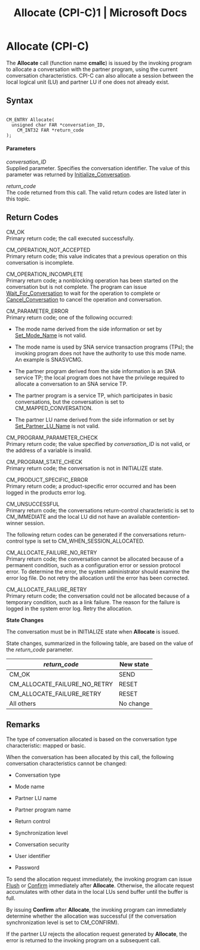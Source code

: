 ﻿---
title: "Allocate (CPI-C)1 | Microsoft Docs"
ms.custom: ""
ms.date: "11/30/2017"
ms.prod: "host-integration-server"
ms.reviewer: ""
ms.suite: ""
ms.tgt_pltfrm: ""
ms.topic: "article"
ms.assetid: f7d80572-fea3-4c69-9f89-f1aa26008b9d
caps.latest.revision: 3
---
# Allocate (CPI-C)
The **Allocate** call (function name **cmallc**) is issued by the invoking program to allocate a conversation with the partner program, using the current conversation characteristics. CPI-C can also allocate a session between the local logical unit (LU) and partner LU if one does not already exist.  
  
## Syntax  
  
```  
  
CM_ENTRY Allocate(   
  unsigned char FAR *conversation_ID,    
    CM_INT32 FAR *return_code              
);  
```  
  
#### Parameters  
 *conversation_ID*  
 Supplied parameter. Specifies the conversation identifier. The value of this parameter was returned by [Initialize_Conversation](../core/initialize-conversation-cpi-c-2.md).  
  
 *return_code*  
 The code returned from this call. The valid return codes are listed later in this topic.  
  
## Return Codes  
 CM_OK  
 Primary return code; the call executed successfully.  
  
 CM_OPERATION_NOT_ACCEPTED  
 Primary return code; this value indicates that a previous operation on this conversation is incomplete.  
  
 CM_OPERATION_INCOMPLETE  
 Primary return code; a nonblocking operation has been started on the conversation but is not complete. The program can issue [Wait_For_Conversation](../core/wait-for-conversation-cpi-c-2.md) to wait for the operation to complete or [Cancel_Conversation](../core/cancel-conversation-cpi-c-1.md) to cancel the operation and conversation.  
  
 CM_PARAMETER_ERROR  
 Primary return code; one of the following occurred:  
  
-   The mode name derived from the side information or set by [Set_Mode_Name](../core/set-mode-name-cpi-c-1.md) is not valid.  
  
-   The mode name is used by SNA service transaction programs (TPs); the invoking program does not have the authority to use this mode name. An example is SNASVCMG.  
  
-   The partner program derived from the side information is an SNA service TP; the local program does not have the privilege required to allocate a conversation to an SNA service TP.  
  
-   The partner program is a service TP, which participates in basic conversations, but the conversation is set to CM_MAPPED_CONVERSATION.  
  
-   The partner LU name derived from the side information or set by [Set_Partner_LU_Name](../core/set-partner-lu-name-cpi-c-1.md) is not valid.  
  
 CM_PROGRAM_PARAMETER_CHECK  
 Primary return code; the value specified by *conversation_ID* is not valid, or the address of a variable is invalid.  
  
 CM_PROGRAM_STATE_CHECK  
 Primary return code; the conversation is not in INITIALIZE state.  
  
 CM_PRODUCT_SPECIFIC_ERROR  
 Primary return code; a product-specific error occurred and has been logged in the products error log.  
  
 CM_UNSUCCESSFUL  
 Primary return code; the conversations return-control characteristic is set to CM_IMMEDIATE and the local LU did not have an available contention-winner session.  
  
 The following return codes can be generated if the conversations return-control type is set to CM_WHEN_SESSION_ALLOCATED.  
  
 CM_ALLOCATE_FAILURE_NO_RETRY  
 Primary return code; the conversation cannot be allocated because of a permanent condition, such as a configuration error or session protocol error. To determine the error, the system administrator should examine the error log file. Do not retry the allocation until the error has been corrected.  
  
 CM_ALLOCATE_FAILURE_RETRY  
 Primary return code; the conversation could not be allocated because of a temporary condition, such as a link failure. The reason for the failure is logged in the system error log. Retry the allocation.  
  
 **State Changes**  
  
 The conversation must be in INITIALIZE state when **Allocate** is issued.  
  
 State changes, summarized in the following table, are based on the value of the *return_code* parameter.  
  
|*return_code*|New state|  
|--------------------|---------------|  
|CM_OK|SEND|  
|CM_ALLOCATE_FAILURE_NO_RETRY|RESET|  
|CM_ALLOCATE_FAILURE_RETRY|RESET|  
|All others|No change|  
  
## Remarks  
 The type of conversation allocated is based on the conversation type characteristic: mapped or basic.  
  
 When the conversation has been allocated by this call, the following conversation characteristics cannot be changed:  
  
-   Conversation type  
  
-   Mode name  
  
-   Partner LU name  
  
-   Partner program name  
  
-   Return control  
  
-   Synchronization level  
  
-   Conversation security  
  
-   User identifier  
  
-   Password  
  
 To send the allocation request immediately, the invoking program can issue [Flush](../core/flush-cpi-c-1.md) or [Confirm](../core/confirm-cpi-c-1.md) immediately after **Allocate**. Otherwise, the allocate request accumulates with other data in the local LUs send buffer until the buffer is full.  
  
 By issuing **Confirm** after **Allocate**, the invoking program can immediately determine whether the allocation was successful (if the conversation synchronization level is set to CM_CONFIRM).  
  
 If the partner LU rejects the allocation request generated by **Allocate**, the error is returned to the invoking program on a subsequent call.